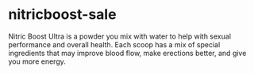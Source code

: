 # nitricboost-sale
Nitric Boost Ultra is a powder you mix with water to help with sexual performance and overall health. Each scoop has a mix of special ingredients that may improve blood flow, make erections better, and give you more energy.
